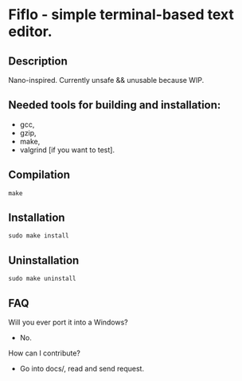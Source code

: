 # Fiflo - simple terminal-based text editor.

## Description
Nano-inspired. Currently unsafe && unusable because WIP.

## Needed tools for building and installation:
- gcc,
- gzip,
- make,
- valgrind [if you want to test].

## Compilation
```
make
```

## Installation
```
sudo make install
```

## Uninstallation
```
sudo make uninstall
```

## FAQ
Will you ever port it into a Windows?
- No.

How can I contribute?
- Go into docs/, read and send request.
